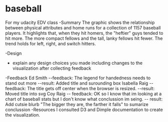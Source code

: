 # baseball
For my udacity EDV class
-Summary 
The graphic shows the relationship between physical attributes and home runs for a collection of 1157 baseball players.
It highlights that, when they hit homers, the "heftier" guys tended to hit more. The more compact fellows and the tall, lanky fellows hit fewer. The trend holds for left, right, and switch hitters. 


-Design
- explain any design choices you made including changes to the visualization after collecting feedback

-Feedback 
 Ed Smith 
 --feedback: The legend for handedness needs to stand out more
 --result: Added title and surounding box
 Isabella Raig
 --feedback: The title gets off center when the browser is resized.
 --result: Moved title into svg 
 Coy Raig
 -- feedback: OK so I know that im looking at a chart of baseball stats but I don't know what conclussion im seing.
 -- result: Add cutsie blurb "The bigger they are, the farther it falls" to sumarize conclussion
-Resources 
I consulted D3 and Dimple documentation to create the visualization.
